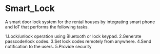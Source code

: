 # Smart_Lock

A smart door lock system for the rental houses by integrating smart phone and IoT that performs the following tasks.

1.Lock/unlock operation using Bluetooth or lock keypad.
2.Generate passcode/lock codes.
3.Set lock codes remotely from anywhere.
4.Send notification to the users.
5.Provide security

 
